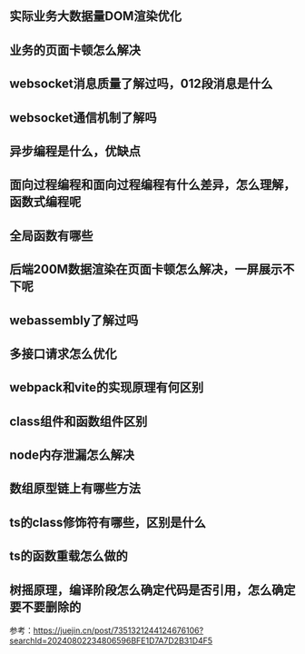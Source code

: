 
## 实际业务大数据量DOM渲染优化

## 业务的页面卡顿怎么解决

## websocket消息质量了解过吗，012段消息是什么

## websocket通信机制了解吗

## 异步编程是什么，优缺点

## 面向过程编程和面向过程编程有什么差异，怎么理解，函数式编程呢

## 全局函数有哪些

## 后端200M数据渲染在页面卡顿怎么解决，一屏展示不下呢

## webassembly了解过吗

## 多接口请求怎么优化

## webpack和vite的实现原理有何区别

## class组件和函数组件区别

## node内存泄漏怎么解决

## 数组原型链上有哪些方法

## ts的class修饰符有哪些，区别是什么

## ts的函数重载怎么做的

## 树摇原理，编译阶段怎么确定代码是否引用，怎么确定要不要删除的

参考：https://juejin.cn/post/7351321244124676106?searchId=20240802234806596BFE1D7A7D2B31D4F5